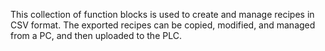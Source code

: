 This collection of function blocks is used to create and manage recipes in CSV format. The exported recipes can be copied, modified, and managed from a PC, and then uploaded to the PLC.
